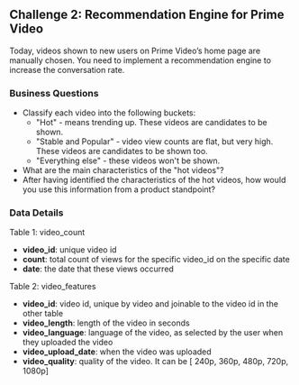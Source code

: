 ## Challenge 2: Recommendation Engine for Prime Video
Today, videos shown to new users on Prime Video’s home page are manually chosen. You need to implement a recommendation engine to increase the conversation rate.

### Business Questions
- Classify each video into the following buckets:
  - "Hot" - means trending up. These videos are candidates to be shown.
  - "Stable and Popular" - video view counts are flat, but very high. These videos are candidates to be shown too.
  - "Everything else" - these videos won't be shown.
- What are the main characteristics of the "hot videos"?
- After having identified the characteristics of the hot videos, how would you use this information from a product standpoint?

### Data Details
Table 1: video_count
- **video_id**: unique video id
- **count**: total count of views for the specific video_id on the specific date 
- **date**: the date that these views occurred


Table 2: video_features
- **video_id**: video id, unique by video and joinable to the video id in the other table
- **video_length**: length of the video in seconds 
- **video_language**: language of the video, as selected by the user when they uploaded the video
- **video_upload_date**: when the video was uploaded 
- **video_quality**: quality of the video. It can be [ 240p, 360p, 480p, 720p, 1080p]
